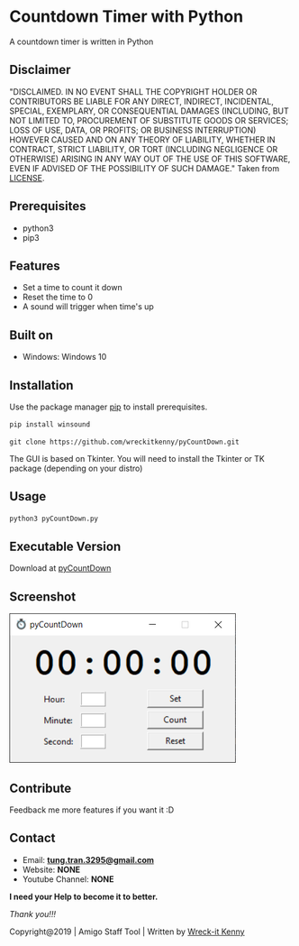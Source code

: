 # Countdown Timer with Python
A countdown timer is written in Python

## Disclaimer
"DISCLAIMED. IN NO EVENT SHALL THE COPYRIGHT HOLDER OR CONTRIBUTORS BE LIABLE
FOR ANY DIRECT, INDIRECT, INCIDENTAL, SPECIAL, EXEMPLARY, OR CONSEQUENTIAL
DAMAGES (INCLUDING, BUT NOT LIMITED TO, PROCUREMENT OF SUBSTITUTE GOODS OR
SERVICES; LOSS OF USE, DATA, OR PROFITS; OR BUSINESS INTERRUPTION) HOWEVER
CAUSED AND ON ANY THEORY OF LIABILITY, WHETHER IN CONTRACT, STRICT LIABILITY,
OR TORT (INCLUDING NEGLIGENCE OR OTHERWISE) ARISING IN ANY WAY OUT OF THE USE
OF THIS SOFTWARE, EVEN IF ADVISED OF THE POSSIBILITY OF SUCH DAMAGE." Taken from [LICENSE](LICENSE).

## Prerequisites
* python3
* pip3

## Features 
- Set a time to count it down
- Reset the time to 0
- A sound will trigger when time's up

## Built on
+ Windows: Windows 10

## Installation
Use the package manager [pip](https://pip.pypa.io/en/stable/) to install prerequisites.

```powershell
pip install winsound 
```
```
git clone https://github.com/wreckitkenny/pyCountDown.git
```
The GUI is based on Tkinter. You will need to install the Tkinter or TK package (depending on your distro)


## Usage
```python
python3 pyCountDown.py
```
## Executable Version
Download at [pyCountDown](https://bit.ly/2LBG9a2)

## Screenshot
![Shot](https://github.com/wreckitkenny/pyCountDown/blob/master/Screenshot/Screenshot.png)

## Contribute
Feedback me more features if you want it :D

## Contact
- Email: **tung.tran.3295@gmail.com**
- Website: **NONE**
- Youtube Channel: **NONE**

**I need your Help to become it to better.** 

*Thank you!!!*

Copyright@2019 | Amigo Staff Tool | Written by [Wreck-it Kenny](https://github.com/wreckitkenny)
